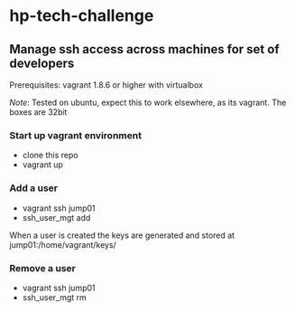 # hp-tech-challenge

## Manage ssh access across machines for set of developers

Prerequisites: vagrant 1.8.6 or higher with virtualbox

*Note*: Tested on ubuntu, expect this to work elsewhere, as its vagrant. The boxes are 32bit

### Start up vagrant environment
* clone this repo
* vagrant up


### Add a user
* vagrant ssh jump01
* ssh_user_mgt add <username>

When a user is created the keys are generated and stored at jump01:/home/vagrant/keys/<username>

### Remove a user
* vagrant ssh jump01
* ssh_user_mgt rm <username>
